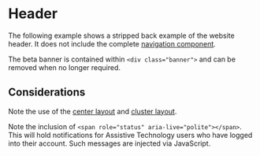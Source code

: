 # Header

The following example shows a stripped back example of the website header. It does not include the complete [navigation component](navigation.md).

The beta banner is contained within `<div class="banner">` and can be removed when no longer required.

<example title="Simple header, with optional beta banner and omitting site navigation" src="components/header.html.twig" />

## Considerations

Note the use of the [center layout](../layouts/center.md) and [cluster layout](../layouts/cluster.md).

Note the inclusion of `<span role="status" aria-live="polite"></span>`. This will hold notifications for Assistive Technology users who have logged into their account. Such messages are injected via JavaScript.